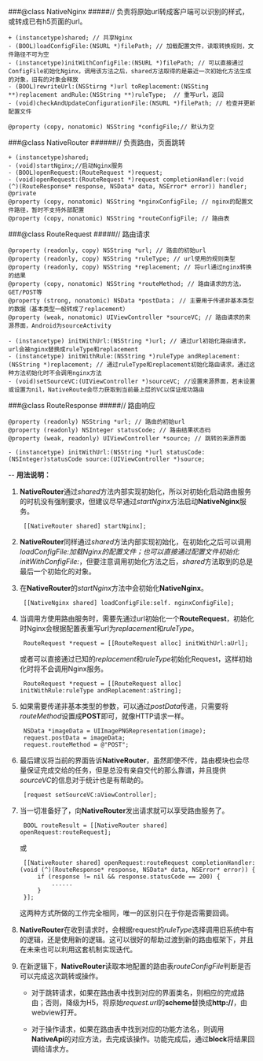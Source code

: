 ###@class NativeNginx 
#####// 负责将原始url转成客户端可以识别的样式，或转成已有h5页面的url。

	+ (instancetype)shared; // 共享Nginx
	- (BOOL)loadConfigFile:(NSURL *)filePath; // 加载配置文件，读取转换规则，文件路径不可为空
	- (instancetype)initWithConfigFile:(NSURL *)filePath; // 可以直接通过ConfigFile初始化Nginx，调用该方法之后，shared方法取得的是最近一次初始化方法生成的对象，旧有的对象会释放
	- (BOOL)rewriteUrl:(NSStirng *)url toReplacement:(NSSting **)replacement andRule:(NSString **)ruleType;  // 重写url，返回
	- (void)checkAndUpdateConfigurationFile:(NSURL *)filePath; // 检查并更新配置文件

	@property (copy, nonatomic) NSString *configFile;// 默认为空

###@class NativeRouter 
######// 负责路由，页面跳转

	+ (instancetype)shared;
	- (void)startNginx;//启动Nginx服务
	- (BOOL)openRequest:(RouteRequest *)request;
	- (void)openRequest:(RouteRequest *)request completionHandler:(void (^)(RouteResponse* response, NSData* data, NSError* error)) handler;
	@private
	@property (copy, nonatomic) NSString *nginxConfigFile; // nginx的配置文件路径，暂时不支持外部配置
	@property (copy, nonatomic) NSString *routeConfigFile; // 路由表


###@class RouteRequest 
#####// 路由请求

	@property (readonly, copy) NSString *url; // 路由的初始url
	@property (readonly, copy) NSString *ruleType; // url使用的规则类型
	@property (readonly, copy) NSString *replacement; // 将url通过nginx转换的结果
	@property (copy, nonatomic) NSString *routeMethod; // 路由请求的方法，GET/POST等
	@property (strong, nonatomic) NSData *postData； // 主要用于传递非基本类型的数据（基本类型一般转成了replacement）
	@property (weak, nonatomic) UIViewController *sourceVC; // 路由请求的来源界面，Android为sourceActivity

	- (instancetype) initWithUrl:(NSString *)url; // 通过url初始化路由请求，url会被nginx替换成ruleType和replacement
	- (instancetype) initWithRule:(NSString *)ruleType andReplacement:(NSString *)replacement; // 通过ruleType和replacement初始化路由请求，通过这种方法初始化时不会调用nginx方法
	- (void)setSourceVC:(UIViewController *)sourceVC; //设置来源界面，若未设置或设置为nil，NativeRoute会尽力获取到当前最上层的VC以保证成功路由

###@class RouteResponse 
#####// 路由响应
	
	@property (readonly) NSString *url; // 路由的初始url
	@property (readonly) NSInteger statusCode; // 路由结果状态码
	@property (weak, readonly) UIViewController *source; // 跳转的来源界面
	
	- (instancetype) initWithUrl:(NSString *)url statusCode:(NSInteger)statusCode source:(UIViewController *)source;



--
**用法说明：**

1. **NativeRouter**通过*shared*方法内部实现初始化，所以对初始化启动路由服务的时机没有强制要求，但建议尽早通过*startNginx*方法启动**NativeNginx**服务。

		[[NativeRouter shared] startNginx];

2. **NativeRouter**同样通过*shared*方法内部实现初始化，在初始化之后可以调用*loadConfigFile:*加载Nginx的配置文件；也可以直接通过配置文件初始化*initWithConfigFile:*，但要注意调用初始化方法之后，*shared*方法取到的总是最后一个初始化的对象。

3. 在**NativeRouter**的*startNginx*方法中会初始化**NativeNginx**。

		[[NativeNginx shared] loadConfigFile:self. nginxConfigFile];

4. 当调用方使用路由服务时，需要先通过url初始化一个**RouteRequest**，初始化时Nginx会根据配置表重写url为*replacement*和*ruleType*。

		RouteRequest *request = [[RouteRequest alloc] initWithUrl:aUrl];

	或者可以直接通过已知的*replacement*和*ruleType*初始化Request，这样初始化时将不会调用Nginx服务。
	
		RouteRequest *request = [[RouteRequest alloc] initWithRule:ruleType andReplacement:aString];
	
5. 如果需要传递非基本类型的参数，可以通过*postData*传递，只需要将*routeMethod*设置成**POST**即可，就像HTTP请求一样。

		NSData *imageData = UIImagePNGRepresentation(image);
		request.postData = imageData;
		request.routeMethod = @"POST";

6. 最后建议将当前的界面告诉**NativeRouter**，虽然即使不传，路由模块也会尽量保证完成交给的任务，但是总没有亲自交代的那么靠谱，并且提供*sourceVC*的信息对于统计也是有帮助的。

		[request setSourceVC:aViewController];
		
7. 当一切准备好了，向**NativeRouter**发出请求就可以享受路由服务了。

		BOOL routeResult = [[NativeRouter shared] openRequest:routeRequest];
		
	或
	
		[[NativeRouter shared] openRequest:routeRequest completionHandler:(void (^)(RouteResponse* response, NSData* data, NSError* error)) {
			if (response != nil && response.statusCode == 200) {
				......
			}
		}];
		
	这两种方式所做的工作完全相同，唯一的区别只在于你是否需要回调。
	
8. **NativeRouter**在收到请求时，会根据request的*ruleType*选择调用旧系统中有的逻辑，还是使用新的逻辑。这可以很好的帮助过渡到新的路由框架下，并且在未来也可以利用这套机制实现迭代。

9. 在新逻辑下，**NativeRouter**读取本地配置的路由表*routeConfigFile*判断是否可以完成这次跳转或操作。

	* 对于跳转请求，如果在路由表中找到对应的界面类名，则相应的完成路由；否则，降级为H5，将原始*request.url*的**scheme**替换成**http://**，由webview打开。
	
	* 对于操作请求，如果在路由表中找到对应的功能方法名，则调用**NativeApi**的对应方法，去完成该操作。功能完成后，通过**block**将结果回调给请求方。